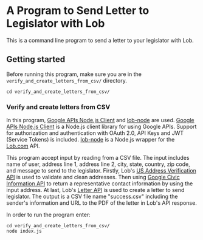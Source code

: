 # A Program to Send Letter to Legislator with Lob

This is a command line program to send a letter to your legislator with Lob.

## Getting started
Before running this program, make sure you are in the `verify_and_create_letters_from_csv/` directory.
```
cd verify_and_create_letters_from_csv/
```

### Verify and create letters from CSV

In this program, [Google APIs Node.js Client](https://github.com/google/google-api-nodejs-client) and [lob-node](https://github.com/lob/lob-node) are used. [Google APIs Node.js Client](https://github.com/google/google-api-nodejs-client) is a Node.js client library for using Google APIs. Support for authorization and authentication with OAuth 2.0, API Keys and JWT (Service Tokens) is included. [lob-node](https://github.com/lob/lob-node) is a Node.js wrapper for the [Lob.com](https://lob.com/) API.

This program accept input by reading from a CSV file. The input includes name of user, address line 1, address line 2, city, state, country, zip code, and message to send to the legislator. Firstly, Lob's [US Address Verification API](https://lob.com/services/verifications) is used to validate and clean addresses. Then using [Google Civic Information API](https://developers.google.com/civic-information/docs/v2/representatives/representativeInfoByAddress) to return a representative contact information by using the input address. At last, Lob's [Letter API](https://lob.com/services/letters) is used to create a letter to send legislator. The output is a CSV file name "success.csv" including the sender's information and URL to the PDF of the letter in Lob's API response.

In order to run the program enter:

```
cd verify_and_create_letters_from_csv/
node index.js
```
